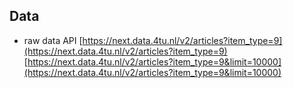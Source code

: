 ## Data

* raw data API
[https://next.data.4tu.nl/v2/articles?item_type=9](https://next.data.4tu.nl/v2/articles?item_type=9)
[https://next.data.4tu.nl/v2/articles?item_type=9&limit=10000](https://next.data.4tu.nl/v2/articles?item_type=9&limit=10000) 